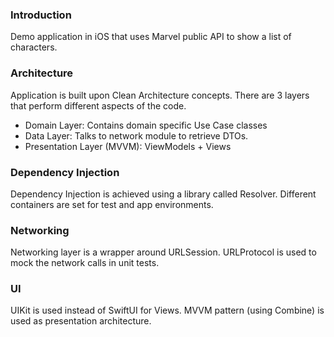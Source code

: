 ### Introduction

Demo application in iOS that uses Marvel public API to show a list of characters.

### Architecture

Application is built upon Clean Architecture concepts. There are 3 layers that perform different aspects of the code.

- Domain Layer: Contains domain specific Use Case classes
- Data Layer: Talks to network module to retrieve DTOs.
- Presentation Layer (MVVM): ViewModels + Views

### Dependency Injection
Dependency Injection is achieved using a library called Resolver. Different containers are set for test and app environments.

### Networking
Networking layer is a wrapper around URLSession. URLProtocol is used to mock the network calls in unit tests.

### UI
UIKit is used instead of SwiftUI for Views. MVVM pattern (using Combine) is used as presentation architecture.



